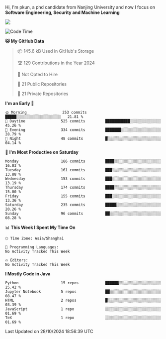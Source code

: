 Hi, I'm pkun, a phd candidate from Nanjing University and now I focus on **Software Engineering, Security and Machine Learning**

<!--![GitHub Snake Light](https://github.com/pppppkun/pppppkun/blob/output/github-snake.svg#gh-light-mode-only)-->
<!--![GitHub Snake dark](https://github.com/pppppkun/pppppkun/blob/output/github-snake-dark.svg#gh-dark-mode-only)-->

![](https://komarev.com/ghpvc/?username=pppppkun)
<!--START_SECTION:waka-->
![Code Time](http://img.shields.io/badge/Code%20Time-2%2C011%20hrs%2012%20mins-blue)

**🐱 My GitHub Data** 

> 📦 145.6 kB Used in GitHub's Storage 
 > 
> 🏆 129 Contributions in the Year 2024
 > 
> 🚫 Not Opted to Hire
 > 
> 📜 21 Public Repositories 
 > 
> 🔑 21 Private Repositories 
 > 
**I'm an Early 🐤** 

```text
🌞 Morning                253 commits         █████░░░░░░░░░░░░░░░░░░░░   21.81 % 
🌆 Daytime                525 commits         ███████████░░░░░░░░░░░░░░   45.26 % 
🌃 Evening                334 commits         ███████░░░░░░░░░░░░░░░░░░   28.79 % 
🌙 Night                  48 commits          █░░░░░░░░░░░░░░░░░░░░░░░░   04.14 % 
```
📅 **I'm Most Productive on Saturday** 

```text
Monday                   186 commits         ████░░░░░░░░░░░░░░░░░░░░░   16.03 % 
Tuesday                  161 commits         ███░░░░░░░░░░░░░░░░░░░░░░   13.88 % 
Wednesday                153 commits         ███░░░░░░░░░░░░░░░░░░░░░░   13.19 % 
Thursday                 174 commits         ████░░░░░░░░░░░░░░░░░░░░░   15.00 % 
Friday                   155 commits         ███░░░░░░░░░░░░░░░░░░░░░░   13.36 % 
Saturday                 235 commits         █████░░░░░░░░░░░░░░░░░░░░   20.26 % 
Sunday                   96 commits          ██░░░░░░░░░░░░░░░░░░░░░░░   08.28 % 
```


📊 **This Week I Spent My Time On** 

```text
🕑︎ Time Zone: Asia/Shanghai

💬 Programming Languages: 
No Activity Tracked This Week

🔥 Editors: 
No Activity Tracked This Week
```

**I Mostly Code in Java** 

```text
Python                   15 repos            ██████░░░░░░░░░░░░░░░░░░░   25.42 % 
Jupyter Notebook         5 repos             ██░░░░░░░░░░░░░░░░░░░░░░░   08.47 % 
HTML                     2 repos             █░░░░░░░░░░░░░░░░░░░░░░░░   03.39 % 
JavaScript               1 repo              ░░░░░░░░░░░░░░░░░░░░░░░░░   01.69 % 
TeX                      1 repo              ░░░░░░░░░░░░░░░░░░░░░░░░░   01.69 % 
```




 Last Updated on 28/10/2024 18:56:39 UTC
<!--END_SECTION:waka-->
